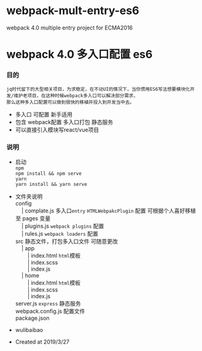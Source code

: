 # webpack-mult-entry-es6
webpack 4.0 multiple entry project for ECMA2016

# webpack 4.0 多入口配置 es6 

### 目的
    jq时代留下的大型相关项目，为求稳定，在不动UI的情况下，当你惯用ES6写法想要模块化开发/维护老项目，在这种时候webpack多入口可以解决部分需求，
    那么这种多入口配置可以做到很快的移植并投入到开发当中去。
    

- 多入口 可配置 新手适用
- 包含 webpack配置 多入口打包 静态服务
- 可以直接引入模块写react/vue项目 


### 说明
- 启动                        
    `npm`                   
    `npm install && npm serve`                      
    `yarn`                      
    `yarn install && yarn serve`                                

- 文件夹说明                 
    config                      
&#160;&#160;&#160;&#160;| complate.js   多入口`entry` `HTMLWebpakcPlugin` 配置 可根据个人喜好移植至 pages 变量               
&#160;&#160;&#160;&#160;| plugins.js    `webpack plugins` 配置                
&#160;&#160;&#160;&#160;| rules.js      `webpack loaders` 配置                
    src 静态文件，打包多入口文件 可随意更改              
        &#160;&#160;&#160;&#160;| app               
            &#160;&#160;&#160;&#160;&#160;&#160;&#160;&#160;| index.html    `html`模板                
            &#160;&#160;&#160;&#160;&#160;&#160;&#160;&#160;| index.scss                    
            &#160;&#160;&#160;&#160;&#160;&#160;&#160;&#160;| index.js              
        &#160;&#160;&#160;&#160;| home              
            &#160;&#160;&#160;&#160;&#160;&#160;&#160;&#160;| index.html    `html`模板                    
            &#160;&#160;&#160;&#160;&#160;&#160;&#160;&#160;| index.scss                    
            &#160;&#160;&#160;&#160;&#160;&#160;&#160;&#160;| index.js              
    server.js `express` 静态服务                
    webpack.config.js 配置文件              
    package.json                        




- wulibaibao
- Created at 2019/3/27 
